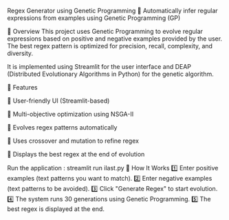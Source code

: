 Regex Generator using Genetic Programming
🚀 Automatically infer regular expressions from examples using Genetic Programming (GP)

📌 Overview
This project uses Genetic Programming to evolve regular expressions based on positive and negative examples provided by the user. The best regex pattern is optimized for precision, recall, complexity, and diversity.

It is implemented using Streamlit for the user interface and DEAP (Distributed Evolutionary Algorithms in Python) for the genetic algorithm.

🎯 Features

🔹 User-friendly UI (Streamlit-based)

🔹 Multi-objective optimization using NSGA-II

🔹 Evolves regex patterns automatically

🔹 Uses crossover and mutation to refine regex

🔹 Displays the best regex at the end of evolution



Run the application : streamlit run ilast.py
📖 How It Works
1️⃣ Enter positive examples (text patterns you want to match).
2️⃣ Enter negative examples (text patterns to be avoided).
3️⃣ Click "Generate Regex" to start evolution.
4️⃣ The system runs 30 generations using Genetic Programming.
5️⃣ The best regex is displayed at the end.
